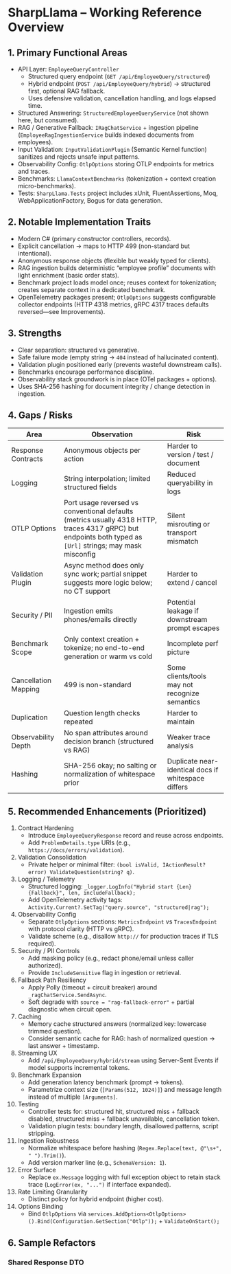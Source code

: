 ﻿# SharpLlama – Working Reference Overview

## 1. Primary Functional Areas
- API Layer: `EmployeeQueryController`
  - Structured query endpoint (`GET /api/EmployeeQuery/structured`)
  - Hybrid endpoint (`POST /api/EmployeeQuery/hybrid`) → structured first, optional RAG fallback.
  - Uses defensive validation, cancellation handling, and logs elapsed time.
- Structured Answering: `StructuredEmployeeQueryService` (not shown here, but consumed).
- RAG / Generative Fallback: `IRagChatService` + ingestion pipeline (`EmployeeRagIngestionService` builds indexed documents from employees).
- Input Validation: `InputValidationPlugin` (Semantic Kernel function) sanitizes and rejects unsafe input patterns.
- Observability Config: `OtlpOptions` storing OTLP endpoints for metrics and traces.
- Benchmarks: `LlamaContextBenchmarks` (tokenization + context creation micro-benchmarks).
- Tests: `SharpLlama.Tests` project includes xUnit, FluentAssertions, Moq, WebApplicationFactory, Bogus for data generation.

## 2. Notable Implementation Traits
- Modern C# (primary constructor controllers, records).
- Explicit cancellation → maps to HTTP 499 (non-standard but intentional).
- Anonymous response objects (flexible but weakly typed for clients).
- RAG ingestion builds deterministic “employee profile” documents with light enrichment (basic order stats).
- Benchmark project loads model once; reuses context for tokenization; creates separate context in a dedicated benchmark.
- OpenTelemetry packages present; `OtlpOptions` suggests configurable collector endpoints (HTTP 4318 metrics, gRPC 4317 traces defaults reversed—see Improvements).

## 3. Strengths
- Clear separation: structured vs generative.
- Safe failure mode (empty string → `404` instead of hallucinated content).
- Validation plugin positioned early (prevents wasteful downstream calls).
- Benchmarks encourage performance discipline.
- Observability stack groundwork is in place (OTel packages + options).
- Uses SHA-256 hashing for document integrity / change detection in ingestion.

## 4. Gaps / Risks
| Area | Observation | Risk |
|------|-------------|------|
| Response Contracts | Anonymous objects per action | Harder to version / test / document |
| Logging | String interpolation; limited structured fields | Reduced queryability in logs |
| OTLP Options | Port usage reversed vs conventional defaults (metrics usually 4318 HTTP, traces 4317 gRPC) but endpoints both typed as `[Url]` strings; may mask misconfig | Silent misrouting or transport mismatch |
| Validation Plugin | Async method does only sync work; partial snippet suggests more logic below; no CT support | Harder to extend / cancel |
| Security / PII | Ingestion emits phones/emails directly | Potential leakage if downstream prompt escapes |
| Benchmark Scope | Only context creation + tokenize; no end-to-end generation or warm vs cold | Incomplete perf picture |
| Cancellation Mapping | 499 is non-standard | Some clients/tools may not recognize semantics |
| Duplication | Question length checks repeated | Harder to maintain |
| Observability Depth | No span attributes around decision branch (structured vs RAG) | Weaker trace analysis |
| Hashing | SHA-256 okay; no salting or normalization of whitespace prior | Duplicate near-identical docs if whitespace differs |

## 5. Recommended Enhancements (Prioritized)
1. Contract Hardening
   - Introduce `EmployeeQueryResponse` record and reuse across endpoints.
   - Add `ProblemDetails.type` URIs (e.g., `https://docs/errors/validation`).
2. Validation Consolidation
   - Private helper or minimal filter: `(bool isValid, IActionResult? error) ValidateQuestion(string? q)`.
3. Logging / Telemetry
   - Structured logging: `_logger.LogInfo("Hybrid start {Len} {Fallback}", len, includeFallback);`
   - Add OpenTelemetry activity tags: `Activity.Current?.SetTag("query.source", "structured|rag");`
4. Observability Config
   - Separate `OtlpOptions` sections: `MetricsEndpoint` vs `TracesEndpoint` with protocol clarity (HTTP vs gRPC).
   - Validate scheme (e.g., disallow `http://` for production traces if TLS required).
5. Security / PII Controls
   - Add masking policy (e.g., redact phone/email unless caller authorized).
   - Provide `IncludeSensitive` flag in ingestion or retrieval.
6. Fallback Path Resiliency
   - Apply Polly (timeout + circuit breaker) around `_ragChatService.SendAsync`.
   - Soft degrade with `source = "rag-fallback-error"` + partial diagnostic when circuit open.
7. Caching
   - Memory cache structured answers (normalized key: lowercase trimmed question).
   - Consider semantic cache for RAG: hash of normalized question → last answer + timestamp.
8. Streaming UX
   - Add `/api/EmployeeQuery/hybrid/stream` using Server-Sent Events if model supports incremental tokens.
9. Benchmark Expansion
   - Add generation latency benchmark (prompt → tokens).
   - Parametrize context size (`[Params(512, 1024)]`) and message length instead of multiple `[Arguments]`.
10. Testing
    - Controller tests for: structured hit, structured miss + fallback disabled, structured miss + fallback unavailable, cancellation token.
    - Validation plugin tests: boundary length, disallowed patterns, script stripping.
11. Ingestion Robustness
    - Normalize whitespace before hashing (`Regex.Replace(text, @"\s+", " ").Trim()`).
    - Add version marker line (e.g., `SchemaVersion: 1`).
12. Error Surface
    - Replace `ex.Message` logging with full exception object to retain stack trace (`LogError(ex, "...")` if interface expanded).
13. Rate Limiting Granularity
    - Distinct policy for hybrid endpoint (higher cost).
14. Options Binding
    - Bind `OtlpOptions` via `services.AddOptions<OtlpOptions>().Bind(Configuration.GetSection("Otlp"));` + `ValidateOnStart();`

## 6. Sample Refactors

### Shared Response DTO